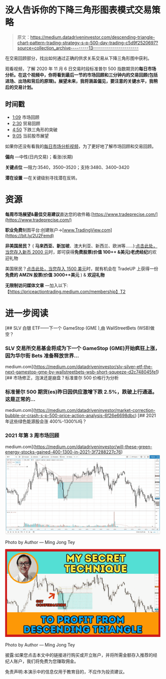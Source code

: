 # 没人告诉你的下降三角形图表模式交易策略

> 原文：<https://medium.datadriveninvestor.com/descending-triangle-chart-pattern-trading-strategy-s-p-500-day-trading-c5d9f2520697?source=collection_archive---------13----------------------->

在交易回顾部分，找出如何通过正确的供求关系交易从下降三角形图中获利。

观看视频，了解 2020 年 11 月 6 日交易时段标准普尔 500 指数期货的**每日市场分析。在这个视频中，你将看到最后一节的市场回顾和三分钟内的交易回顾(包括进场、出场和背后的原理)。展望未来，我将涵盖偏见，要注意的关键水平，我稍后的交易计划。**

## 时间戳

*   [1:09](https://www.youtube.com/watch?v=cIMzaBw8ObE&t=69s) 市场回顾
*   [2:30](https://www.youtube.com/watch?v=cIMzaBw8ObE&t=150s) 贸易回顾
*   [4:50](https://www.youtube.com/watch?v=cIMzaBw8ObE&t=290s) 下跌三角形的突破
*   [9:05](https://www.youtube.com/watch?v=cIMzaBw8ObE&t=545s) 当前股市展望

如果你还没有看我的[每日市场分析视频](https://www.youtube.com/watch?v=fbEwcwqXR0k)，为了更好地了解市场回顾和交易回顾。

**偏向** —中性(日内交易)；看涨(长期)

**关键点位** —阻力:3540，3500–3520；支持:3480、3400–3420

**潜在设置** —在关键级别寻找潜在反转。

# 资源

**每周市场展望&最佳交易建议**直达您的收件箱:[https://www.tradeprecise.com/](https://www.tradeprecise.com/)

**职业免费**制图平台:创建账户→[www.TradingView.com](https://bit.ly/2U2Femd)

**非美国居民？** ( **马来西亚、新加坡**、澳大利亚、新西兰、欧洲等……):[点击此处，当您存入新币 2000 元](https://ji.hn/sgtiger)时，即可获得**免费股票(价值 100++ &美元)老虎经纪**的欢迎礼物

美国居民？[点击此处，当您存入 1500 美元](https://ji.hn/ustradeup)时，就有机会在 TradeUP 上获得一份**免费的 AMZN 股票(价值 3000++美元** ) & **欢迎礼物**

**无限制访问媒体文章** —加入以下:【https://priceactiontrading.medium.com/membership】T2

# 进一步阅读

[](https://medium.com/datadriveninvestor/slv-silver-etf-the-next-gamestop-gme-by-wallstreetbets-wsb-short-squeeze-d2c748045fe1) [## SLV 白银 ETF——下一个 GameStop (GME ),由 WallStreetBets (WSB)做空？

### SLV 交易所交易基金将成为下一个 GameStop (GME)开始疯狂上涨，因为华尔街 Bets 准备释放世界…

medium.com](https://medium.com/datadriveninvestor/slv-silver-etf-the-next-gamestop-gme-by-wallstreetbets-wsb-short-squeeze-d2c748045fe1) [](https://medium.com/datadriveninvestor/market-correction-bubble-or-crash-s-p-500-price-action-analysis-6f26e6698dbc) [## 市场修正，泡沫还是崩盘？标准普尔 500 价格行为分析

### 标准普尔 500 期货(es)昨日因供应激增下跌 2.5%，跌破上行通道。这是正常的…

medium.com](https://medium.com/datadriveninvestor/market-correction-bubble-or-crash-s-p-500-price-action-analysis-6f26e6698dbc) [](https://medium.com/datadriveninvestor/will-these-green-energy-stocks-gained-400-1300-in-2021-3f7288227c76) [## 2021 年这些绿色能源股会涨 400%-1300%吗？

### 2021 年第 3 周市场回顾

medium.com](https://medium.com/datadriveninvestor/will-these-green-energy-stocks-gained-400-1300-in-2021-3f7288227c76) ![](img/ddd6313aa358b454099687df5cb23750.png)

Photo by Author — Ming Jong Tey

![](img/e91f09856a259084c347e43f3dd6d901.png)

Photo by Author — Ming Jong Tey

披露:如果您点击本文中的链接进行购买或开立账户，并将所需金额存入推荐的经纪人账户，我们将免费为您赚取佣金。

免责声明:本演示中的信息仅用于教育目的，不应作为投资建议。